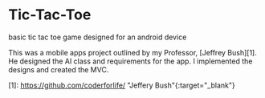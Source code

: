 # Tic-Tac-Toe
basic tic tac toe game designed for an android device

This was a mobile apps project outlined by my Professor, [Jeffrey Bush][1].
He designed the AI class and requirements for the app.
I implemented the designs and created the MVC.

[1]: https://github.com/coderforlife/ "Jeffery Bush"{:target="_blank"}
